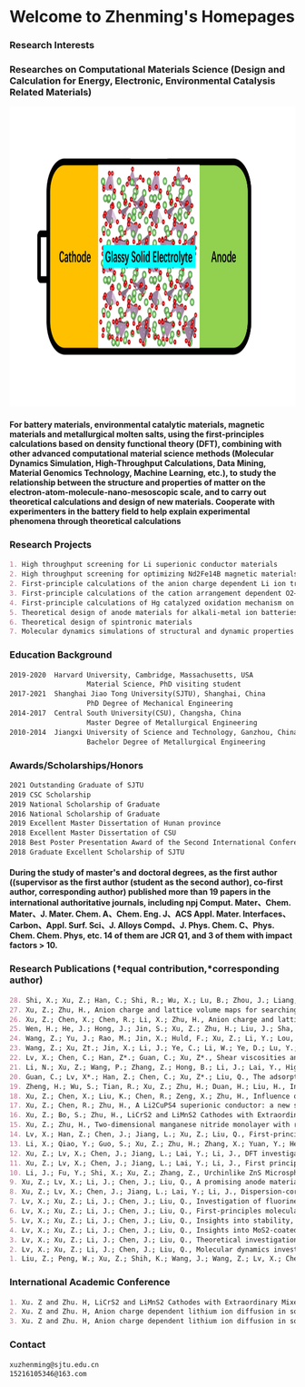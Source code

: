 # Welcome to Zhenming's Homepages


### Research Interests

### Researches on Computational Materials Science (Design and Calculation for Energy, Electronic, Environmental Catalysis Related Materials)

<img src="https://github.com/zhenming-xu/zhenming-xu/blob/gh-pages/Glassy-Solid-Electrolyte.png" alt="GitHub" title="GitHub" width="1000" height="528">

#### For battery materials, environmental catalytic materials, magnetic materials and metallurgical molten salts, using the first-principles calculations based on density functional theory (DFT), combining with other advanced computational material science methods (**Molecular Dynamics Simulation, High-Throughput Calculations, Data Mining, Material Genomics Technology, Machine Learning, etc.**), to study the relationship between the structure and properties of matter on the electron-atom-molecule-nano-mesoscopic scale, and to carry out theoretical calculations and design of new materials. Cooperate with experimenters in the battery field to help explain experimental phenomena through theoretical calculations


### Research Projects

```markdown
1. High throughput screening for Li superionic conductor materials
2. High throughput screening for optimizing Nd2Fe14B magnetic materials
2. First-principle calculations of the anion charge dependent Li ion transport in bulk and electrode/electrolyte interface of Li-ion batteries
3. First-principle calculations of the cation arrangement dependent O2−/O− redox process in Li-rich Mn-based cathode materials
4. First-principle calculations of Hg catalyzed oxidation mechanism on MoS2 surface
5. Theoretical design of anode materials for alkali-metal ion batteries
6. Theoretical design of spintronic materials
7. Molecular dynamics simulations of structural and dynamic properties of molten salts
```


### Education Background

```markdown
2019-2020  Harvard University, Cambridge, Massachusetts, USA    
                   Material Science, PhD visiting student
2017-2021  Shanghai Jiao Tong University(SJTU), Shanghai, China                         
                   PhD Degree of Mechanical Engineering
2014-2017  Central South University(CSU), Changsha, China           
                   Master Degree of Metallurgical Engineering               
2010-2014  Jiangxi University of Science and Technology, Ganzhou, China            
                   Bachelor Degree of Metallurgical Engineering 
```


### Awards/Scholarships/Honors 

```markdown
2021 Outstanding Graduate of SJTU
2019 CSC Scholarship
2019 National Scholarship of Graduate 
2016 National Scholarship of Graduate
2019 Excellent Master Dissertation of Hunan province
2018 Excellent Master Dissertation of CSU
2018 Best Poster Presentation Award of the Second International Conference on Energy Storage Materials
2018 Graduate Excellent Scholarship of SJTU
```


#### During the study of master's and doctoral degrees, as the first author ((supervisor as the first author (student as the second author), co-first author, corresponding author) published more than 19 papers in the international authoritative journals, including npj Comput. Mater、Chem. Mater、J. Mater. Chem. A、Chem. Eng. J、ACS Appl. Mater. Interfaces、Carbon、Appl. Surf. Sci、J. Alloys Compd、J. Phys. Chem. C、Phys. Chem. Chem. Phys, etc. 14 of them are JCR Q1, and 3 of them with impact factors > 10. 

### Research Publications (†equal contribution,*corresponding author)

```markdown
28. Shi, X.; Xu, Z.; Han, C.; Shi, R.; Wu, X.; Lu, B.; Zhou, J.; Liang, S., Highly Dispersed Cobalt Nanoparticles Embedded in Nitrogen-Doped Graphitized Carbon for Fast and Durable Potassium Storage. Nano-Micro Letters 2021, 13 (1), 1-12.
27. Xu, Z.; Zhu, H., Anion charge and lattice volume maps for searching lithium superionic conductors. Chem. Mater. 2020, 32 (11), 4618-4626.
26. Xu, Z.; Chen, X.; Chen, R.; Li, X.; Zhu, H., Anion charge and lattice volume dependent lithium ion migration in compounds with fcc anion sublattices. npj Computational Materials 2020, 6 (1), 47.
25. Wen, H.; He, J.; Hong, J.; Jin, S.; Xu, Z.; Zhu, H.; Liu, J.; Sha, G.; Yue, F.; Dan, Y., Efficient Er/O‐Doped Silicon Light‐Emitting Diodes at Communication Wavelength by Deep Cooling. Advanced Optical Materials 2020, 8 (18), 2000720.
24. Wang, Z.; Yu, J.; Rao, M.; Jin, X.; Huld, F.; Xu, Z.; Li, Y.; Lou, F.; Ye, D.; Qiu, Y., Challenges, mitigation strategies and perspectives in development of Li metal anode. Nano Select 2020, 1 (6), 622-638.
23. Wang, Z.; Xu, Z†.; Jin, X.; Li, J.; Ye, C.; Li, W.; Ye, D.; Lu, Y.; Qiu, Y., Dendrite-free and air-stable lithium metal batteries enabled by electroless plating with aluminum fluoride. Journal of Materials Chemistry A 2020, 8, 9218-9227.
22. Lv, X.; Chen, C.; Han, Z*.; Guan, C.; Xu, Z*., Shear viscosities and thermal conductivity of NaF-AlF3 molten salts: A non-equilibrium molecular dynamics study. J. Fluorine Chem. 2020, 241, 109675.
21. Li, N.; Xu, Z.; Wang, P.; Zhang, Z.; Hong, B.; Li, J.; Lai, Y., High-rate Lithium-Sulfur Batteries Enabled via Vanadium Nitride Nanoparticle/3D Porous Graphene through Regulating the Polysulfides Transformation. Chem. Eng. J. 2020, 398 (15), 125432.
20. Guan, C.; Lv, X*.; Han, Z.; Chen, C.; Xu, Z*.; Liu, Q., The adsorption enhancement of graphene for fluorine and chlorine from water. Appl. Surf. Sci. 2020, 146157.
19. Zheng, H.; Wu, S.; Tian, R.; Xu, Z.; Zhu, H.; Duan, H.; Liu, H., Intrinsic Lithiophilicity of Li–Garnet Electrolytes Enabling High‐Rate Lithium Cycling. Adv. Funct. Mater. 2019, 1906189.
18. Xu, Z.; Chen, X.; Liu, K.; Chen, R.; Zeng, X.; Zhu, H., Influence of anion charge on Li ion diffusion in a new solid-state electrolyte, Li3LaI6. Chem. Mater. 2019, 31 (18), 7425-7433.
17. Xu, Z.; Chen, R.; Zhu, H., A Li2CuPS4 superionic conductor: a new sulfide-based solid-state electrolyte. Journal of Materials Chemistry A 2019, 7 (20), 12645-12653.
16. Xu, Z.; Bo, S.; Zhu, H., LiCrS2 and LiMnS2 Cathodes with Extraordinary Mixed Electron–Ion Conductivities and Favorable Interfacial Compatibilities with Sulfide Electrolyte. ACS applied materials & interfaces 2018, 10 (43), 36941-36953.
15. Xu, Z.; Zhu, H., Two-dimensional manganese nitride monolayer with room temperature rigid ferromagnetism under strain. The Journal of Physical Chemistry C 2018, 122 (26), 14918-14927.
14. Lv, X.; Han, Z.; Chen, J.; Jiang, L.; Xu, Z.; Liu, Q., First-principles molecular dynamics study of ionic structure and transport properties of LiF-NaF-AlF3 molten salt. Chem. Phys. Lett. 2018, 706, 237-242.
13. Li, X.; Qiao, Y.; Guo, S.; Xu, Z.; Zhu, H.; Zhang, X.; Yuan, Y.; He, P.; Ishida, M.; Zhou, H., Direct Visualization of the Reversible O2-/O- Redox Process in Li‐Rich Cathode Materials. Adv. Mater. 2018, 30 (14), 1705197.
12. Xu, Z.; Lv, X.; Chen, J.; Jiang, L.; Lai, Y.; Li, J., DFT investigation of capacious, ultrafast and highly conductive hexagonal Cr2C and V2C monolayers as anode materials for high-performance lithium-ion batteries. Physical Chemistry Chemical Physics 2017, 19 (11), 7807-7819.
11. Xu, Z.; Lv, X.; Chen, J.; Jiang, L.; Lai, Y.; Li, J., First principles study of adsorption and oxidation mechanism of elemental mercury by HCl over MoS2 (100) surface. Chem. Eng. J. 2017, 308, 1225-1232.
10. Li, J.; Fu, Y.; Shi, X.; Xu, Z.; Zhang, Z., Urchinlike ZnS Microspheres Decorated with Nitrogen‐Doped Carbon: A Superior Anode Material for Lithium and Sodium Storage. Chemistry–A European Journal 2017, 23 (1), 157-166.
9. Xu, Z.; Lv, X.; Li, J.; Chen, J.; Liu, Q., A promising anode material for sodium-ion battery with high capacity and high diffusion ability: graphyne and graphdiyne. RSC advances 2016, 6 (30), 25594-25600.
8. Xu, Z.; Lv, X.; Chen, J.; Jiang, L.; Lai, Y.; Li, J., Dispersion-corrected DFT investigation on defect chemistry and potassium migration in potassium-graphite intercalation compounds for potassium ion batteries anode materials. Carbon 2016, 107, 885-894.
7. Lv, X.; Xu, Z.; Li, J.; Chen, J.; Liu, Q., Investigation of fluorine adsorption on nitrogen doped MgAl2O4 surface by first-principles. Appl. Surf. Sci. 2016, 376, 97-104.
6. Lv, X.; Xu, Z.; Li, J.; Chen, J.; Liu, Q., First-principles molecular dynamics investigation on Na3AlF6 molten salt. J. Fluorine Chem. 2016, 185, 42-47.
5. Lv, X.; Xu, Z.; Li, J.; Chen, J.; Liu, Q., Insights into stability, electronic properties, defect properties and Li ions migration of Na, Mg and Al-doped LiVPO4F for cathode materials of lithium ion batteries: A first-principles investigation. J. Solid State Chem. 2016, 239, 228-236.
4. Lv, X.; Xu, Z.; Li, J.; Chen, J.; Liu, Q., Insights into MoS2-coated LiVPO4F for lithium ion batteries: A first-principles investigation. J. Alloys Compd. 2016, 681, 253-259.
3. Lv, X.; Xu, Z.; Li, J.; Chen, J.; Liu, Q., Theoretical investigation on local structure and transport properties of NaF-AlF3 molten salts under electric field environment. J. Mol. Struct. 2016, 1117, 105-112.
2. Lv, X.; Xu, Z.; Li, J.; Chen, J.; Liu, Q., Molecular dynamics investigation on structural and transport properties of Na3AlF6–Al2O3 molten salt. J. Mol. Liq. 2016, 221, 26-32.
1. Liu, Z.; Peng, W.; Xu, Z.; Shih, K.; Wang, J.; Wang, Z.; Lv, X.; Chen, J.; Li, X., Molybdenum Disulfide-Coated Lithium Vanadium Fluorophosphate Anode: Experiments and First-Principles Calculations. ChemSusChem 2016, 9 (16), 2122-8.
```


### International Academic Conference

```markdown
1. Xu. Z and Zhu. H, LiCrS2 and LiMnS2 Cathodes with Extraordinary Mixed Electron-Ion Conductivities and Favorable Interfacial Compatibilities with Sulfide Electrolyte, The second International Conference on Energy Storage Materials. November, 2018, Shenzhen, China. 
2. Xu. Z and Zhu. H, Anion charge dependent lithium ion diffusion in solids, The Electrochemical Society Meeting. March, 2020, Denver, USA.
3. Xu. Z and Zhu. H, Anion charge dependent lithium ion diffusion in solids, American Physical Society Meeting. May, 2020, Montreal, Canada.
```


### Contact
```markdown
xuzhenming@sjtu.edu.cn  
15216105346@163.com
```
